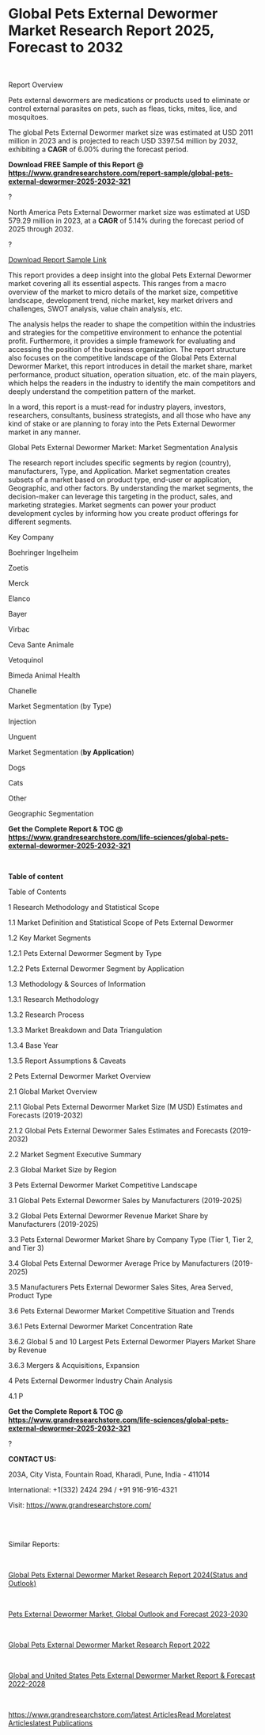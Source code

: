 <h1>Global Pets External Dewormer Market Research Report 2025, Forecast to 2032</h1><br/><p>Report Overview</p>
 
 
 
 <p>Pets external dewormers are medications or products used to eliminate or control external parasites on pets, such as fleas, ticks, mites, lice, and mosquitoes.</p>
 
 
 
 <p>The global Pets External Dewormer market size was estimated at USD 2011 million in 2023 and is projected to reach USD 3397.54 million by 2032, exhibiting a <strong>CAGR</strong> of 6.00% during the forecast period.</p>
 
 
 
 <div><b>Download FREE Sample of this Report @ <a href="https://www.grandresearchstore.com/report-sample/global-pets-external-dewormer-2025-2032-321">https://www.grandresearchstore.com/report-sample/global-pets-external-dewormer-2025-2032-321</a></b></div>
 
 
 
 <p>? </p>
 
 
 
 <p>North America Pets External Dewormer market size was estimated at USD 579.29 million in 2023, at a <strong>CAGR</strong> of 5.14% during the forecast period of 2025 through 2032.</p>
 
 
 
 <p>? </p>
 
 
 
 <p><a href="https://www.grandresearchstore.com/mr-admin/report-sample/global-pets-external-dewormer-2025-2032-321">Download Report Sample Link</a></p>
 
 
 
 <p>This report provides a deep insight into the global Pets External Dewormer market covering all its essential aspects. This ranges from a macro overview of the market to micro details of the market size, competitive landscape, development trend, niche market, key market drivers and challenges, SWOT analysis, value chain analysis, etc.</p>
 
 
 
 <p>The analysis helps the reader to shape the competition within the industries and strategies for the competitive environment to enhance the potential profit. Furthermore, it provides a simple framework for evaluating and accessing the position of the business organization. The report structure also focuses on the competitive landscape of the Global Pets External Dewormer Market, this report introduces in detail the market share, market performance, product situation, operation situation, etc. of the main players, which helps the readers in the industry to identify the main competitors and deeply understand the competition pattern of the market.</p>
 
 
 
 <p>In a word, this report is a must-read for industry players, investors, researchers, consultants, business strategists, and all those who have any kind of stake or are planning to foray into the Pets External Dewormer market in any manner.</p>
 
 
 
 <p>Global Pets External Dewormer Market: Market Segmentation Analysis</p>
 
 
 
 <p>The research report includes specific segments by region (country), manufacturers, Type, and Application. Market segmentation creates subsets of a market based on product type, end-user or application, Geographic, and other factors. By understanding the market segments, the decision-maker can leverage this targeting in the product, sales, and marketing strategies. Market segments can power your product development cycles by informing how you create product offerings for different segments.</p>
 
 
 
 <p>Key Company</p>
 
 
 
 <p>Boehringer Ingelheim</p>
 
 
 
 <p>Zoetis</p>
 
 
 
 <p>Merck</p>
 
 
 
 <p>Elanco</p>
 
 
 
 <p>Bayer</p>
 
 
 
 <p>Virbac</p>
 
 
 
 <p>Ceva Sante Animale</p>
 
 
 
 <p>Vetoquinol</p>
 
 
 
 <p>Bimeda Animal Health</p>
 
 
 
 <p>Chanelle</p>
 
 
 
 <p>Market Segmentation (by Type)</p>
 
 
 
 <p>Injection</p>
 
 
 
 <p>Unguent</p>
 
 
 
 <p>Market Segmentation (<strong>by Application</strong>)</p>
 
 
 
 <p>Dogs</p>
 
 
 
 <p>Cats</p>
 
 
 
 <p>Other</p>
 
 
 
 <p>Geographic Segmentation</p>
 
 
 
 <div><b>Get the Complete Report & TOC @ <a href="https://www.grandresearchstore.com/life-sciences/global-pets-external-dewormer-2025-2032-321">https://www.grandresearchstore.com/life-sciences/global-pets-external-dewormer-2025-2032-321</a></b></div>
 
 
 
 <p><br />
 
 <b>Table of content</b></p>
 
 
 
 <p>Table of Contents<br />
 
 1 Research Methodology and Statistical Scope<br />
 
 1.1 Market Definition and Statistical Scope of Pets External Dewormer<br />
 
 1.2 Key Market Segments<br />
 
 1.2.1 Pets External Dewormer Segment by Type<br />
 
 1.2.2 Pets External Dewormer Segment by Application<br />
 
 1.3 Methodology & Sources of Information<br />
 
 1.3.1 Research Methodology<br />
 
 1.3.2 Research Process<br />
 
 1.3.3 Market Breakdown and Data Triangulation<br />
 
 1.3.4 Base Year<br />
 
 1.3.5 Report Assumptions & Caveats<br />
 
 2 Pets External Dewormer Market Overview<br />
 
 2.1 Global Market Overview<br />
 
 2.1.1 Global Pets External Dewormer Market Size (M USD) Estimates and Forecasts (2019-2032)<br />
 
 2.1.2 Global Pets External Dewormer Sales Estimates and Forecasts (2019-2032)<br />
 
 2.2 Market Segment Executive Summary<br />
 
 2.3 Global Market Size by Region<br />
 
 3 Pets External Dewormer Market Competitive Landscape<br />
 
 3.1 Global Pets External Dewormer Sales by Manufacturers (2019-2025)<br />
 
 3.2 Global Pets External Dewormer Revenue Market Share by Manufacturers (2019-2025)<br />
 
 3.3 Pets External Dewormer Market Share by Company Type (Tier 1, Tier 2, and Tier 3)<br />
 
 3.4 Global Pets External Dewormer Average Price by Manufacturers (2019-2025)<br />
 
 3.5 Manufacturers Pets External Dewormer Sales Sites, Area Served, Product Type<br />
 
 3.6 Pets External Dewormer Market Competitive Situation and Trends<br />
 
 3.6.1 Pets External Dewormer Market Concentration Rate<br />
 
 3.6.2 Global 5 and 10 Largest Pets External Dewormer Players Market Share by Revenue<br />
 
 3.6.3 Mergers & Acquisitions, Expansion<br />
 
 4 Pets External Dewormer Industry Chain Analysis<br />
 
 4.1 P</p>
 
 
 
 <div><b>Get the Complete Report & TOC @ <a href="https://www.grandresearchstore.com/life-sciences/global-pets-external-dewormer-2025-2032-321">https://www.grandresearchstore.com/life-sciences/global-pets-external-dewormer-2025-2032-321</a></b></div>
 
 
 
 <p>? </p>
 
 
 
 <p><b>CONTACT US:</b><br />
 
 203A, City Vista, Fountain Road, Kharadi, Pune, India - 411014<br />
 
 International: +1(332) 2424 294 / +91 916-916-4321<br />
 
 Visit: <a href="https://www.grandresearchstore.com/">https://www.grandresearchstore.com/</a><br />
 
 <br />
 
 <br />
 
 Similar Reports:<br />
 
 <br />
 
 <a href="https://www.grandresearchstore.com/life-sciences/global-pets-external-dewormer-2024-265">Global Pets External Dewormer Market Research Report 2024(Status and Outlook)</a><br />
 
 <br />
 
 <a href="https://www.grandresearchstore.com/life-sciences/global-pets-external-dewormer-forecast-2023-2030-664">Pets External Dewormer Market, Global Outlook and Forecast 2023-2030</a><br />
 
 <br />
 
 <a href="https://www.grandresearchstore.com/life-sciences/global-pets-external-dewormer-2022-559">Global Pets External Dewormer Market Research Report 2022</a><br />
 
 <br />
 
 <a href="https://www.grandresearchstore.com/life-sciences/global-united-states-pets-external-dewormer-2022-2028-268">Global and United States Pets External Dewormer Market Report & Forecast 2022-2028</a><br />
 
 <br />
 
 <a href="https://gyeongbokgung.com">https://www.grandresearchstore.com/</a><a href="https://hallyeomaritime.com">latest Articles</a><a href="https://jingwansa.com">Read More</a><a href="https://nguoiviet.jp/">latest Articles</a><a href="https://www.intelmarketresearch.com/">latest Publications</a></p>